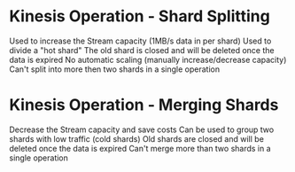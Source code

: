 # Kinesis Operation - Shard Splitting

Used to increase the Stream capacity (1MB/s data in per shard)
Used to divide a "hot shard"
The old shard is closed and will be deleted once the data is expired
No automatic scaling (manually increase/decrease capacity)
Can't split into more then two shards in a single operation

# Kinesis Operation - Merging Shards

Decrease the Stream capacity and save costs
Can be used to group two shards with low traffic (cold shards)
Old shards are closed and will be deleted once the data is expired
Can't merge more than two shards in a single operation  
